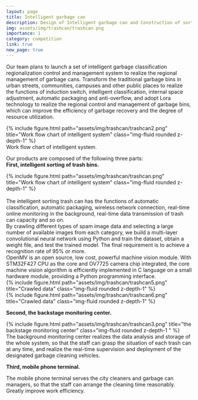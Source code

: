 ```yaml
---
layout: page
title: Intelligent garbage can
description: Design of Intelligent garbage can and Construction of sorting and Recycling system
img: assets/img/trashcan/trashcan.png
importance: 1
category: competition
link: true
new_page: true
---
```

Our team plans to launch a set of intelligent garbage classification regionalization control and management system to realize the regional management of garbage cans. Transform the traditional garbage bins in urban streets, communities, campuses and other public places to realize the functions of induction switch, intelligent classification, internal space adjustment, automatic packaging and anti-overflow, and adopt Lora technology to realize the regional control and management of garbage bins, which can improve the efficiency of garbage recovery and the degree of resource utilization.
<div class="row">
    <div class="col-sm mt-3 mt-md-0">
        {% include figure.html path="assets/img/trashcan/trashcan2.png" title="Work flow chart of intelligent system" class="img-fluid rounded z-depth-1" %}
    </div>
</div>
<div class="caption">
    Work flow chart of intelligent system.
</div>

Our products are composed of the following three parts:
<br>
<b>First, intelligent sorting of trash bins.</b>
<div class="row">
    <div class="col-sm mt-3 mt-md-0">
        {% include figure.html path="assets/img/trashcan/trashcan.png" title="Work flow chart of intelligent system" class="img-fluid rounded z-depth-1" %}
    </div>
</div>
<br>
The intelligent sorting trash can has the functions of automatic classification, automatic packaging, wireless network connection, real-time online monitoring in the background, real-time data transmission of trash can capacity and so on.
<br>
By crawling different types of spam image data and selecting a large number of available images from each category, we build a multi-layer convolutional neural network using Python and train the dataset, obtain a weight file, and test the trained model. The final requirement is to achieve a recognition rate of 95% or more.
<br>
OpenMV is an open source, low cost, powerful machine vision module. With STM32F427 CPU as the core and OV7725 camera chip integrated, the core machine vision algorithm is efficiently implemented in C language on a small hardware module, providing a Python programming interface.

<div class="row">
    <div class="col-sm mt-3 mt-md-0 pic_center">
        {% include figure.html path="assets/img/trashcan/trashcan5.png" title="Crawled data" class="img-fluid rounded z-depth-1" %}
    </div>
    <div class="col-sm mt-3 mt-md-0 pic_center">
        {% include figure.html path="assets/img/trashcan/trashcan6.png" title="Crawled data" class="img-fluid rounded z-depth-1" %}
    </div>
</div>

<b>Second, the backstage monitoring center.</b>
<br>
<div class="row">
    <div class="col-sm mt-3 mt-md-0 ">
        {% include figure.html path="assets/img/trashcan/trashcan3.png" title="the backstage monitoring center" class="img-fluid rounded z-depth-1 " %}
    </div>
</div>
The background monitoring center realizes the data analysis and storage of the whole system, so that the staff can grasp the situation of each trash can at any time, and realize the real-time supervision and deployment of the designated garbage cleaning vehicles.

<b>Third, mobile phone terminal.</b>
<br>

The mobile phone terminal serves the city cleaners and garbage can managers, so that the staff can arrange the cleaning time reasonably. Greatly improve work efficiency.